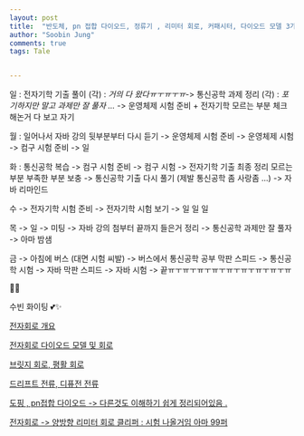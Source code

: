 ```yaml
---
layout: post
title:  "반도체, pn 접합 다이오드, 정류기 , 리미터 회로, 커패시터, 다이오드 모델 3가지, 실리콘"
author: "Soobin Jung"
comments: true
tags: Tale


---
```




일 : 전자기학 기출 풀이 (각)  : *거의 다 왔다ㅠㅜㅠㅜㅠ*-> 통신공학 과제 정리 (각) : *포기하지만 말고 과제만 잘 풀자 ...* -> 운영체제 시험 준비  + 전자기학 모르는 부분 체크해논거 다 보고 자기 

월 : 일어나서  자바 강의 뒷부분부터 다시 듣기 -> 운영체제 시험 준비 -> 운영체제 시험 -> 컴구 시험 준비 -> 일

화 : 통신공학 복습 -> 컴구 시험 준비 -> 컴구 시험 -> 전자기학 기출 최종 정리 모르는 부분 부족한 부분 보충 -> 통신공학 기출 다시 풀기 (제발 통신공학 좀 사랑좀 ...) -> 자바 리마인드

수 -> 전자기학 시험 준비 -> 전자기학 시험 보기 -> 일 일 일 

목 -> 일 -> 미팅 -> 자바 강의 첨부터 끝까지 들은거 정리 -> 통신공학 과제만 잘 풀자 -> 아마 밤샘

금 -> 아침에 버스 (대면 시험 씨발) -> 버스에서 통신공학 공부 막판 스피드 -> 통신공학 시험 -> 자바 막판 스피드 -> 자바 시험 -> 끝ㅠㅜㅠㅜㅠㅜㅠㅜㅠㅜㅠㅜㅠㅜㅠㅜㅠ

🤮😔



 수빈 화이팅 💕✨

[전자회로 개요](https://namu.wiki/w/%EC%A0%84%EC%9E%90%20%ED%9A%8C%EB%A1%9C) 

[전자회로 다이오드 모델 및 회로 ](https://nate9389.tistory.com/1092)

[브릿지 회로, 평활 회로](https://blog.naver.com/somang8991/221452140438)

[드리프트 전류, 디퓨전 전류](https://e-funny.tistory.com/68)

[도핑 , pn접합 다이오드 -> 다른것도 이해하기 쉽게 정리되어있음 .](https://m.blog.naver.com/richard2828/220731567662)

[전자회로 -> 양방향 리미터 회로 클리퍼 : 시험 나올거임 아마 99퍼](https://m.blog.naver.com/PostView.nhn?blogId=elrlemrm&logNo=220148210425&proxyReferer=https:%2F%2Fwww.google.com%2F)